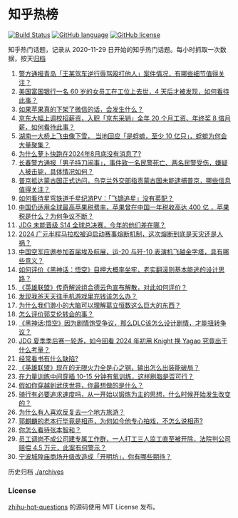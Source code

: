 # 知乎热榜
[![Build Status](https://github.com/ToWeLong/zhihu-hot-questions/workflows/CI/badge.svg)](https://github.com/ToWeLong/zhihu-hot-questions/actions)
[![GitHub language](https://img.shields.io/badge/language-golang-orange.svg)](https://golang.org/)
[![GitHub license](https://img.shields.io/github/license/ToWeLong/zhihu-hot-questions)](https://github.com/ToWeLong/zhihu-hot-questions/blob/main/LICENSE)

知乎热门话题，记录从 2020-11-29 日开始的知乎热门话题。每小时抓取一次数据，按天[归档](./archives)

<!-- BEGIN -->

1. [警方通报青岛「王某驾车逆行辱骂殴打他人」案件情况，有哪些细节值得关注？](https://www.zhihu.com/question/666081356)
1. [美国富国银行一名 60 岁的女员工在工位上去世，4 天后才被发现，如何看待此事？](https://www.zhihu.com/question/665969985)
1. [如果苹果真的下架了微信的话，会发生什么？](https://www.zhihu.com/question/666024251)
1. [京东大幅上调校招薪资，入职「京东采销」全年 20 个月工资、年终奖 8 倍月薪，如何看待此事？](https://www.zhihu.com/question/666009408)
1. [湖南一大桥上飞虫像下雪， 当地回应「是蜉蝣，至少 10 亿只」，蜉蝣为何会大量聚集？](https://www.zhihu.com/question/665980635)
1. [为什么萝卜快跑在2024年8月底没有消息了?](https://www.zhihu.com/question/665247851)
1. [长春警方通报「男子持刀闹事」，事件致一名民警死亡、两名民警受伤，嫌疑人被击毙，具体情况如何？](https://www.zhihu.com/question/666082007)
1. [普京抵达蒙古国正式访问，乌克兰外交部指责蒙古国未能逮捕普京，哪些信息值得关注？](https://www.zhihu.com/question/666065454)
1. [如何看待星穹铁道千星纪游PV：「飞镝追星」没有英配？](https://www.zhihu.com/question/666078885)
1. [中国仍适用全球最高苹果税费率，苹果曾在中国一年税收高达 400 亿 ，苹果税是什么？为何争议不断？](https://www.zhihu.com/question/666067450)
1. [JDG 未能晋级 S14 全球总决赛，今年的他们差在哪？](https://www.zhihu.com/question/666020023)
1. [2024 广元半程马拉松被迫启动赛事熔断机制，这次熔断到底是天灾还是人祸？](https://www.zhihu.com/question/665984249)
1. [中国空军应邀参加首届埃及航展，运-20 与歼-10 表演机飞越金字塔，具有哪些意义？](https://www.zhihu.com/question/665596915)
1. [如何评价《黑神话：悟空》目押大概率坐牢，老实翻滚则基本能逃的设计思路？](https://www.zhihu.com/question/665994223)
1. [《英雄联盟》传奇解说组合德云色宣布解散，对此如何评价？](https://www.zhihu.com/question/665880840)
1. [发现我爸天天往手机游戏里充钱该怎么办？](https://www.zhihu.com/question/665977246)
1. [为什么我们渺小的大脑可以理解葛立恒数这么巨大的东西？](https://www.zhihu.com/question/665707941)
1. [怎么评价郭艾伦转会的事？](https://www.zhihu.com/question/665796500)
1. [《黑神话∶悟空》因为剧情饱受争议，那么DLC该怎么设计剧情，才能扭转争议？](https://www.zhihu.com/question/665699890)
1. [JDG 夏季季后赛一轮游，如今回看 2024 年初用 Knight 换 Yagao 究竟出于什么考量？](https://www.zhihu.com/question/664170538)
1. [经常看书有什么缺陷?](https://www.zhihu.com/question/546687393)
1. [《英雄联盟》现在的无限火力全是心之钢，输出怎么出装能破局？](https://www.zhihu.com/question/665978521)
1. [在力量训练中间穿插 10-15 分钟有氧训练，这样刷脂是否可行？](https://www.zhihu.com/question/665547657)
1. [假如你穿越到武侠世界，你最想做的是什么？](https://www.zhihu.com/question/661307826)
1. [骑行有必要追求速度吗，从一开始以锻炼为主的思想，什么时候开始发生改变的？](https://www.zhihu.com/question/665777951)
1. [为什么有人喜欢反复去一个地方旅游？](https://www.zhihu.com/question/665531642)
1. [郭麒麟的老本行毕竟是相声，为何如今他专心拍戏，不怎么说相声?](https://www.zhihu.com/question/665919604)
1. [你怎么看待张本智和？](https://www.zhihu.com/question/638052194)
1. [员工调岗不成公司建专属工作群，一人打工三人监工直至被开除，法院判公司赔偿 4.5 万元，此案有何警示？](https://www.zhihu.com/question/665993756)
1. [宁波城隍庙商场升级改造成「开明坊」，你有哪些期待？](https://www.zhihu.com/question/666081400)

<!-- END -->

历史归档 [./archives](./archives)


### License
[zhihu-hot-questions](https://github.com/towelong/zhihu-hot-questions) 的源码使用 MIT License 发布。